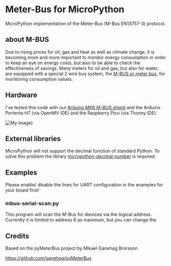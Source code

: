 # Meter-Bus for MicroPython
MicroPython  implementation of the Meter-Bus (M-Bus EN13757-3) protocol. 

## about M-BUS
Due to rising prices for oil, gas and heat as well as climate change, it is becoming more and more important to monitor energy consumption in order to keep an eye on energy costs, but also to be able to check the effectiveness of savings. Many meters for oil and gas, but also for water, are equipped with a special 2 wire bus system, the [M-BUS or meter bus](https://m-bus.com/), for monitoring consumption values.

## Hardware
I've tested this code with our [Arduino MKR M-BUS shield](https://www.hwhardsoft.de/english/projects/m-bus-mkr-shield/) and the Arduino Portenta H7 (via  OpenMV IDE) and the Raspberry Pico (via Thonny IDE).



![My image](https://user-images.githubusercontent.com/3049858/187022691-3303bf25-59f0-47c8-9cf8-0825ec718d10.jpg))


## External libraries
MicroPython will not support the decimal function of standard Python. To solve this problem the library [micropython-decimal-number](https://github.com/mpy-dev/micropython-decimal-number) is required.

## Examples
Please enable/ disable the lines for UART configuration in the examples for your board first!

### mbus-serial-scan.py
This program will scan the M-Bus for dievices via the logical address. Currently it is limited to address 6 as maximum, but you can change the  





## Credits
Based on the pyMeterBus project by Mikael Ganehag Brorsson

https://github.com/ganehag/pyMeterBus


